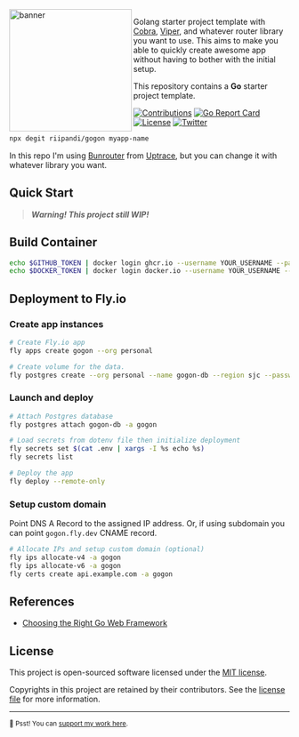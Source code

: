 <img src="https://i.imgur.com/vJfIiId.png" alt="banner" align="left" height="220" />

Golang starter project template with [Cobra][cobra], [Viper][viper], and whatever router library you want to use.
This aims to make you able to quickly create awesome app without having to bother with the
initial setup.

This repository contains a **Go** starter project template.

[![Contributions](https://img.shields.io/badge/Contributions-welcome-blue.svg?style=flat-square&color=blueviolet)](https://github.com/riipandi/gogon/graphs/contributors)
[![Go Report Card](https://goreportcard.com/badge/github.com/riipandi/gogon?style=flat-square)](https://goreportcard.com/report/github.com/riipandi/gogon)
[![License](https://img.shields.io/github/license/riipandi/gogon?style=flat-square&color=informational)](https://github.com/riipandi/gogon/blob/master/LICENSE)
[![Twitter](https://img.shields.io/twitter/follow/riipandi?style=flat-square&color=00acee)](https://twitter.com/riipandi)

```bash
npx degit riipandi/gogon myapp-name
```

In this repo I'm using [Bunrouter][bunrouter] from [Uptrace][uptrace], but you can change it with whatever library you want.

## Quick Start

> **_Warning! This project still WIP!_**

## Build Container

```sh
echo $GITHUB_TOKEN | docker login ghcr.io --username YOUR_USERNAME --password-stdin
echo $DOCKER_TOKEN | docker login docker.io --username YOUR_USERNAME --password-stdin
```

## Deployment to Fly.io

### Create app instances

```sh
# Create Fly.io app
fly apps create gogon --org personal

# Create volume for the data.
fly postgres create --org personal --name gogon-db --region sjc --password $(openssl rand -hex 8)
```

### Launch and deploy

```sh
# Attach Postgres database
fly postgres attach gogon-db -a gogon

# Load secrets from dotenv file then initialize deployment
fly secrets set $(cat .env | xargs -I %s echo %s)
fly secrets list

# Deploy the app
fly deploy --remote-only
```

### Setup custom domain

Point DNS A Record to the assigned IP address.
Or, if using subdomain you can point `gogon.fly.dev` CNAME record.

```sh
# Allocate IPs and setup custom domain (optional)
fly ips allocate-v4 -a gogon
fly ips allocate-v6 -a gogon
fly certs create api.example.com -a gogon
```

## References

-   [Choosing the Right Go Web Framework](https://brunoscheufler.com/blog/2019-04-26-choosing-the-right-go-web-framework)

## License

This project is open-sourced software licensed under the [MIT license](https://aris.mit-license.org).

Copyrights in this project are retained by their contributors.
See the [license file](./LICENSE) for more information.

---

<sub>🤫 Psst! You can [support my work here](https://github.com/sponsors/riipandi).</sub>

[cobra]: https://cobra.dev/
[viper]: https://github.com/spf13/viper
[bunrouter]: https://github.com/uptrace/bunrouter
[uptrace]: https://uptrace.dev/
